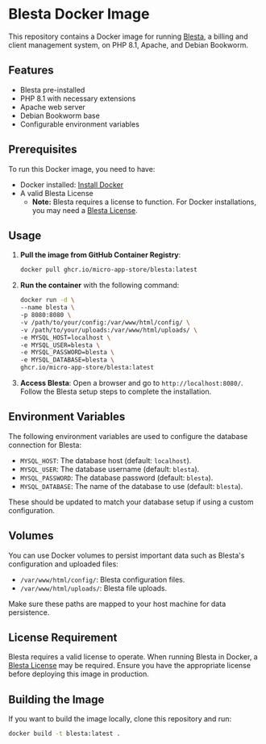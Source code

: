 # Blesta Docker Image

This repository contains a Docker image for running [Blesta](https://www.blesta.com/), a billing and client management system, on PHP 8.1, Apache, and Debian Bookworm.

## Features

- Blesta pre-installed
- PHP 8.1 with necessary extensions
- Apache web server
- Debian Bookworm base
- Configurable environment variables

## Prerequisites

To run this Docker image, you need to have:

- Docker installed: [Install Docker](https://docs.docker.com/get-docker/)
- A valid Blesta License
  - **Note:** Blesta requires a license to function. For Docker installations, you may need a [Blesta License](https://www.blesta.com/pricing/).

## Usage

1. **Pull the image from GitHub Container Registry**:
   ```bash
   docker pull ghcr.io/micro-app-store/blesta:latest
   ```

2. **Run the container** with the following command:
   ```bash
   docker run -d \
   --name blesta \
   -p 8080:8080 \
   -v /path/to/your/config:/var/www/html/config/ \
   -v /path/to/your/uploads:/var/www/html/uploads/ \
   -e MYSQL_HOST=localhost \
   -e MYSQL_USER=blesta \
   -e MYSQL_PASSWORD=blesta \
   -e MYSQL_DATABASE=blesta \
   ghcr.io/micro-app-store/blesta:latest
   ```

3. **Access Blesta**:
   Open a browser and go to `http://localhost:8080/`. Follow the Blesta setup steps to complete the installation.

## Environment Variables

The following environment variables are used to configure the database connection for Blesta:

- `MYSQL_HOST`: The database host (default: `localhost`).
- `MYSQL_USER`: The database username (default: `blesta`).
- `MYSQL_PASSWORD`: The database password (default: `blesta`).
- `MYSQL_DATABASE`: The name of the database to use (default: `blesta`).

These should be updated to match your database setup if using a custom configuration.

## Volumes

You can use Docker volumes to persist important data such as Blesta's configuration and uploaded files:

- `/var/www/html/config/`: Blesta configuration files.
- `/var/www/html/uploads/`: Blesta file uploads.

Make sure these paths are mapped to your host machine for data persistence.

## License Requirement

Blesta requires a valid license to operate. When running Blesta in Docker, a [Blesta License](https://www.blesta.com/pricing/) may be required. Ensure you have the appropriate license before deploying this image in production.

## Building the Image

If you want to build the image locally, clone this repository and run:

```bash
docker build -t blesta:latest .
```